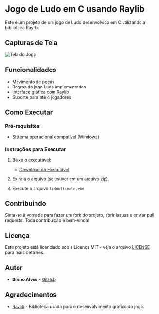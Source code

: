 # Jogo de Ludo em C usando Raylib

Este é um projeto de um jogo de Ludo desenvolvido em C utilizando a biblioteca Raylib.

## Capturas de Tela

![Tela do Jogo](path/to/screenshot.png)

## Funcionalidades

- Movimento de peças
- Regras do jogo Ludo implementadas
- Interface gráfica com Raylib
- Suporte para até 4 jogadores

## Como Executar

### Pré-requisitos

- Sistema operacional compatível (Windows)

### Instruções para Executar

1. Baixe o executável:
   - [Download do Executável](link-para-download-do-executavel)

2. Extraia o arquivo (se estiver em um arquivo zip).

3. Execute o arquivo `ludoultimate.exe`.


## Contribuindo

Sinta-se à vontade para fazer um fork do projeto, abrir issues e enviar pull requests. Toda contribuição é bem-vinda!

## Licença

Este projeto está licenciado sob a Licença MIT - veja o arquivo [LICENSE](LICENSE) para mais detalhes.

## Autor

- **Bruno Alves** - [GitHub](https://github.com/briwno)

## Agradecimentos

- [Raylib](https://www.raylib.com/) - Biblioteca usada para o desenvolvimento gráfico do jogo.


